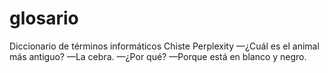 # glosario
Diccionario de términos informáticos
Chiste Perplexity
—¿Cuál es el animal más antiguo?
—La cebra.
—¿Por qué?
—Porque está en blanco y negro.

